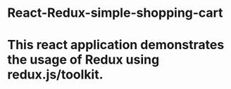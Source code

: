 # React-Redux-simple-shopping-cart
# This react application demonstrates the usage of Redux using redux.js/toolkit.
